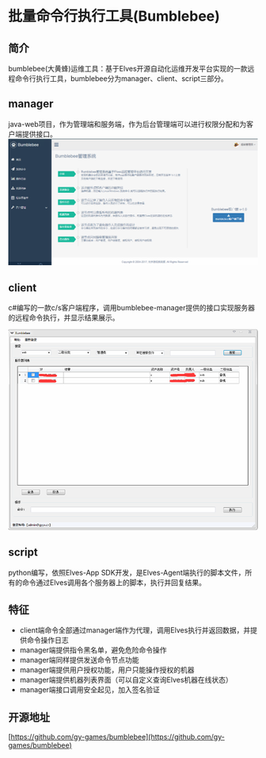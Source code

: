 # 批量命令行执行工具\(Bumblebee\)

## 简介

bumblebee\(大黄蜂\)运维工具：基于Elves开源自动化运维开发平台实现的一款远程命令行执行工具，bumblebee分为manager、client、script三部分。

## manager

java-web项目，作为管理端和服务端，作为后台管理端可以进行权限分配和为客户端提供接口。  
![](/assets/bbb-index.png)

## client

c\#编写的一款c/s客户端程序，调用bumblebee-manager提供的接口实现服务器的远程命令执行，并显示结果展示。

  
![](/assets/bbb-client.png)

## script

python编写，依照Elves-App SDK开发，是Elves-Agent端执行的脚本文件，所有的命令通过Elves调用各个服务器上的脚本，执行并回复结果。

## 特征

* client端命令全部通过manager端作为代理，调用Elves执行并返回数据，并提供命令操作日志
* manager端提供指令黑名单，避免危险命令操作
* manager端同样提供发送命令节点功能
* manager端提供用户授权功能，用户只能操作授权的机器
* manager端提供机器列表界面（可以自定义查询Elves机器在线状态）
* manager端接口调用安全起见，加入签名验证

## 开源地址

[https://github.com/gy-games/bumblebee](https://github.com/gy-games/bumblebee)





